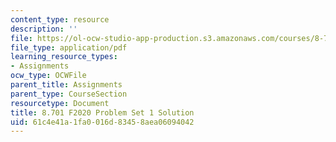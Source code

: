 ```yaml
---
content_type: resource
description: ''
file: https://ol-ocw-studio-app-production.s3.amazonaws.com/courses/8-701-introduction-to-nuclear-and-particle-physics-fall-2020/61c4e41a1fa0016d83458aea06094042_MIT8_701F20_pset1_soln.pdf
file_type: application/pdf
learning_resource_types:
- Assignments
ocw_type: OCWFile
parent_title: Assignments
parent_type: CourseSection
resourcetype: Document
title: 8.701 F2020 Problem Set 1 Solution
uid: 61c4e41a-1fa0-016d-8345-8aea06094042
---
```


